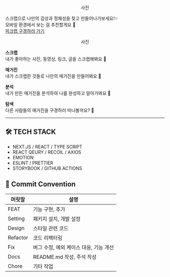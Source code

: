 <div align="center">사진</div>

스크랩으로 나만의 감성과 정체성을 찾고 만들어나가보세요!✨  
모바일 환경에서 보는 걸 추천할게요 📱  
[피크랩 구경하러 가기](https://pickrap.com/)

<div align="center">사진</div>

**스크랩**  
내가 좋아하는 사진, 동영상, 링크, 글을 스크랩해봐요 📃

**매거진**  
내가 스크랩한 것들로 나만의 매거진을 만들어봐요 📂

**분석**  
내가 만든 매거진을 분석하여 나를 완성하고 알아가봐요 🔆

**탐색**  
다른 사람들의 매거진을 구경하러 떠나볼까요? 🔦

<hr />

## 🛠 TECH STACK

- NEXT.JS / REACT / TYPE SCRIPT
- REACT QEURY / RECOIL / AXIOS
- EMOTION
- ESLINT / PRETTIER
- STORYBOOK / GITHUB ACTIONS

## 🤝 Commit Convention

| 머릿말   | 설명                                   |
| -------- | -------------------------------------- |
| FEAT     | 기능 구현, 추가                        |
| Setting  | 패키지 설치, 개발 설정                 |
| Design   | 스타일 관련 코드                       |
| Refactor | 코드 리팩터링                          |
| Fix      | 버그 수정, 예외 케이스 대응, 기능 개선 |
| Docs     | README.md 작성, 주석 작성              |
| Chore    | 기타 작업                              |
